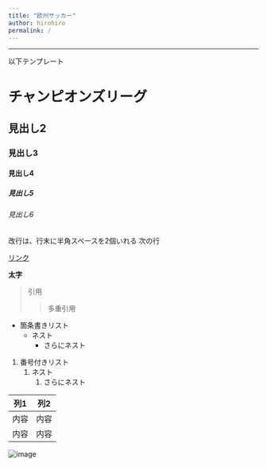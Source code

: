 ```yaml
---
title: "欧州サッカー"
author: hirohiro
permalink: /
---
```







---

以下テンプレート

# チャンピオンズリーグ
## 見出し2
### 見出し3
#### 見出し4
##### 見出し5
###### 見出し6

改行は、行末に半角スペースを2個いれる
次の行

[リンク](https://www.goal.com/jp/%E3%83%AA%E3%82%B9%E3%83%88/uefa-champions-league-schedule/rlq97blj7n6m1e5owxruh0ub2 )

**太字**

> 引用
>> 多重引用


- 箇条書きリスト
  - ネスト
    - さらにネスト


1. 番号付きリスト
   1. ネスト
      1. さらにネスト


| 列1  | 列2  |
|-----|-----|
| 内容  | 内容  |
| 内容  | 内容  |

![image](https://www.dropbox.com/s/bw9edq1ng2uijc7/UEFA_Champions_League_2022-2023.webp?dl=0)
